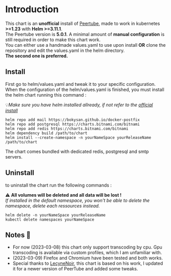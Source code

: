 # Introduction
This chart is an **unofficial** install of [Peertube](https://github.com/Chocobozzz/PeerTube), made to work in kubernetes **>=1.23** with **Helm >=3.11.1**.  
The Peertube version is **5.0.1**. A minimal amount of **manual configuration** is still required in order to make this chart work.  
You can either use a handmade values.yaml to use upon install **OR** clone the repository and edit the values.yaml in the helm directory.  
**The second one is preferred.**

## Install
First go to helm/values.yaml and tweak it to your specific configuration.
When the configuration of the helm/values.yaml is finished, you must install the helm chart running this command :

:bulb:*Make sure you have helm installed allready, if not refer to the [official install](https://helm.sh/docs/intro/install/)*

```
helm repo add mail https://bokysan.github.io/docker-postfix
helm repo add postgresql https://charts.bitnami.com/bitnami
helm repo add redis https://charts.bitnami.com/bitnami
helm dependency build /path/to/chart
helm install --create-namespace -n yourNameSpace yourReleaseName /path/to/chart
```

The chart comes bundled with dedicated redis, postgresql and smtp servers.
## Uninstall
to uninstall the chart run the following commands :

:warning: **All volumes will be deleted and all data will be lost !**   
*If installed in the default namespace, you won't be able to delete the namespace, delete each ressources instead.*

``` 
helm delete -n yourNameSpace yourReleaseName 
kubectl delete namespaces yourNameSpace
```
## Notes :memo:
 - For now (2023-03-08) this chart only support transcoding by cpu. Gpu transcoding is available via custom profiles, which I am unfamiliar with.
 - (2023-03-09) Firefox and Chromium have been tested and both works.  
 - Special thanks to [LecyneNoir](https://git.lecygnenoir.info/LecygneNoir), this chart is based on his work, I updated it for a newer version of PeerTube and added some tweaks.

